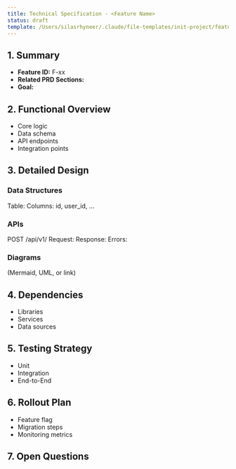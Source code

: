 ```yaml
---
title: Technical Specification - <Feature Name>
status: draft
template: /Users/silasrhyneer/.claude/file-templates/init-project/feature-spec/feature-title.md
---
```


## 1. Summary
- **Feature ID:** F-xx
- **Related PRD Sections:** 
- **Goal:** 

## 2. Functional Overview
- Core logic
- Data schema
- API endpoints
- Integration points

## 3. Detailed Design
### Data Structures

Table: 
Columns: id, user_id, …

### APIs

POST /api/v1/
Request:
Response:
Errors:

### Diagrams
(Mermaid, UML, or link)

## 4. Dependencies
- Libraries
- Services
- Data sources

## 5. Testing Strategy
- Unit
- Integration
- End-to-End

## 6. Rollout Plan
- Feature flag
- Migration steps
- Monitoring metrics

## 7. Open Questions